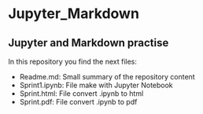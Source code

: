 # Jupyter_Markdown

## Jupyter and Markdown practise ##

In this repository you find the next files:
* Readme.md: Small summary of the repository content
* Sprint1.ipynb: File make with Jupyter Notebook
* Sprint.html: File convert .ipynb to html
* Sprint.pdf: File convert .ipynb to pdf